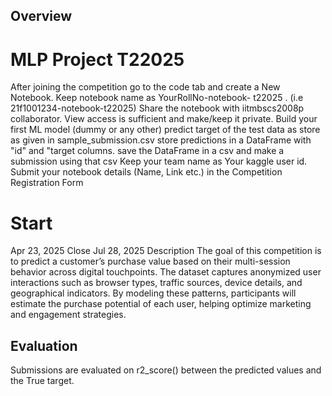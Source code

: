 ## Overview ##

# MLP Project T22025

After joining the competition go to the code tab and create a New Notebook.
Keep notebook name as YourRollNo-notebook- t22025 . (i.e 21f1001234-notebook-t22025)
Share the notebook with iitmbscs2008p collaborator. View access is sufficient and make/keep it private.
Build your first ML model (dummy or any other)
predict target of the test data as store as given in sample_submission.csv
store predictions in a DataFrame with "id" and "target columns.
save the DataFrame in a csv and make a submission using that csv
Keep your team name as Your kaggle user id.
Submit your notebook details (Name, Link etc.) in the Competition Registration Form

# Start

Apr 23, 2025
Close
Jul 28, 2025
Description
The goal of this competition is to predict a customer’s purchase value based on their multi-session behavior across digital touchpoints. The dataset captures anonymized user interactions such as browser types, traffic sources, device details, and geographical indicators. By modeling these patterns, participants will estimate the purchase potential of each user, helping optimize marketing and engagement strategies.

## Evaluation
Submissions are evaluated on r2_score() between the predicted values and the True target.
